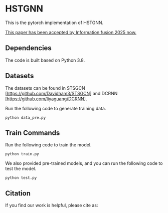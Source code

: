 # HSTGNN
This is the pytorch implementation of HSTGNN. 

[This paper has been accepted by Information fusion 2025 now.](https://doi.org/10.1016/j.inffus.2025.102978)


## Dependencies
The code is built based on Python 3.8.

## Datasets
The datasets can be found in STSGCN [https://github.com/Davidham3/STSGCN] and DCRNN [https://github.com/liyaguang/DCRNN].

Run the following code to generate training data.

```
python data_pre.py
```

## Train Commands
Run the following code to train the model.

```
python train.py
```

We also provided pre-trained models, and you can run the following code to test the model.

```
python test.py
```
## Citation
If you find our work is helpful, please cite as:


